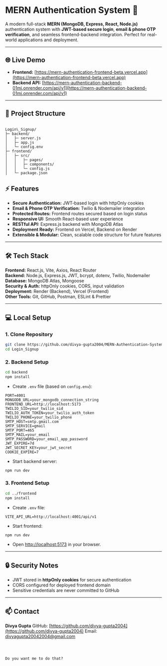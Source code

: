 


# MERN Authentication System 🚀

A modern full-stack **MERN (MongoDB, Express, React, Node.js)** authentication system with **JWT-based secure login**, **email & phone OTP verification**, and seamless frontend-backend integration. Perfect for real-world applications and deployment.

---

## 🌐 Live Demo

- **Frontend:** [https://mern-authentication-frontend-beta.vercel.app](https://mern-authentication-frontend-beta.vercel.app)  
- **Backend API:** [https://mern-authentication-backend-01mj.onrender.com/api/v1](https://mern-authentication-backend-01mj.onrender.com/api/v1)

---

## 📂 Project Structure

```

Login\_Signup/
├─ backend/
│   ├─ server.js
│   ├─ app.js
│   └─ config.env
├─ frontend/
│   ├─ src/
│   │   ├─ pages/
│   │   ├─ components/
│   │   └─ config.js
│   └─ package.json

````

## ⚡ Features

- **Secure Authentication:** JWT-based login with httpOnly cookies  
- **Email & Phone OTP Verification:** Twilio & Nodemailer integration  
- **Protected Routes:** Frontend routes secured based on login status  
- **Responsive UI:** Smooth React-based user experience  
- **RESTful API:** Express.js backend with MongoDB Atlas  
- **Deployment Ready:** Frontend on Vercel, Backend on Render  
- **Extensible & Modular:** Clean, scalable code structure for future features

---

## 🛠 Tech Stack

**Frontend:** React.js, Vite, Axios, React Router  
**Backend:** Node.js, Express.js, JWT, bcrypt, dotenv, Twilio, Nodemailer  
**Database:** MongoDB Atlas, Mongoose  
**Security & Auth:** httpOnly cookies, CORS, input validation  
**Deployment:** Render (Backend), Vercel (Frontend)  
**Other Tools:** Git, GitHub, Postman, ESLint & Prettier

---

## 💻 Local Setup

### 1. Clone Repository

```bash
git clone https://github.com/divya-gupta2004/MERN-Authentication-System.git
cd Login_Signup
````

### 2. Backend Setup

```bash
cd backend
npm install
```

* Create `.env` file (based on `config.env`):

```env
PORT=4001
MONGODB_URL=your_mongodb_connection_string
FRONTEND_URL=http://localhost:5173
TWILIO_SID=your_twilio_sid
TWILIO_AUTH_TOKEN=your_twilio_auth_token
TWILIO_PHONE=your_twilio_phone
SMTP_HOST=smtp.gmail.com
SMTP_SERVICE=gmail
SMTP_PORT=465
SMTP_MAIL=your_email
SMTP_PASSWORD=your_email_app_password
JWT_EXPIRE=7d
JWT_SECRET_KEY=your_jwt_secret
COOKIE_EXPIRE=7
```

* Start backend server:

```bash
npm run dev
```

### 3. Frontend Setup

```bash
cd ../frontend
npm install
```

* Create `.env` file:

```env
VITE_API_URL=http://localhost:4001/api/v1
```

* Start frontend:

```bash
npm run dev
```

* Open [http://localhost:5173](http://localhost:5173) in your browser.

---

## 🔒 Security Notes

* JWT stored in **httpOnly cookies** for secure authentication
* CORS configured for deployed frontend domain
* Sensitive credentials are never committed to GitHub

---

## 📫 Contact

**Divya Gupta**
GitHub: [https://github.com/divya-gupta2004](https://github.com/divya-gupta2004)
Email: [divyagupta20042004@gmail.com](mailto:divyagupta20042004@gmail.com)

```



Do you want me to do that?
```
